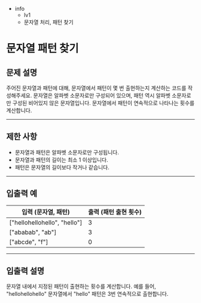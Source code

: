 - info
    - lv1
    - 문자열 처리, 패턴 찾기

# 문자열 패턴 찾기
## 문제 설명
주어진 문자열과 패턴에 대해, 문자열에서 패턴이 몇 번 출현하는지 계산하는 코드를 작성해주세요. 문자열은 알파벳 소문자로만 구성되어 있으며, 패턴 역시 알파벳 소문자로만 구성된 비어있지 않은 문자열입니다. 문자열에서 패턴이 연속적으로 나타나는 횟수를 계산합니다.

---

## 제한 사항

- 문자열과 패턴은 알파벳 소문자로만 구성됩니다.
- 문자열과 패턴의 길이는 최소 1 이상입니다.
- 패턴은 문자열의 길이보다 작거나 같습니다.

---

## 입출력 예

| 입력 (문자열, 패턴) | 출력 (패턴 출현 횟수) |
| ------------------- | -------------------- |
| ["hellohellohello", "hello"] | 3 |
| ["ababab", "ab"] | 3 |
| ["abcde", "f"] | 0 |

---

## 입출력 설명
문자열 내에서 지정된 패턴이 출현하는 횟수를 계산합니다. 예를 들어, "hellohellohello" 문자열에서 "hello" 패턴은 3번 연속적으로 출현합니다.
